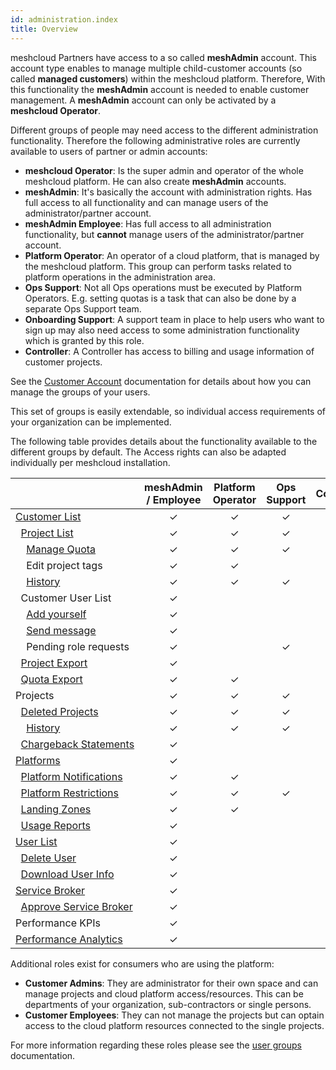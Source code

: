 ```yaml
---
id: administration.index
title: Overview
---
```


meshcloud Partners have access to a so called **meshAdmin** account. This account type enables to manage multiple child-customer accounts
(so called **managed customers**) within the meshcloud platform. Therefore, With this functionality the **meshAdmin** account is needed to enable
customer management. A **meshAdmin** account can only be activated by a **meshcloud Operator**.

Different groups of people may need access to the different administration functionality. Therefore the following administrative roles are currently
available to users of partner or admin accounts:

- **meshcloud Operator**: Is the super admin and operator of the whole meshcloud platform. He can also create **meshAdmin** accounts.
- **meshAdmin**: It's basically the account with administration rights. Has full access to all functionality and can manage users of the
  administrator/partner account.
- **meshAdmin Employee**: Has full access to all administration functionality, but **cannot** manage users of the administrator/partner account.
- **Platform Operator**: An operator of a cloud platform, that is managed by the meshcloud platform. This group can perform tasks related to
  platform operations in the administration area.
- **Ops Support**: Not all Ops operations must be executed by Platform Operators. E.g. setting quotas is a task that can also be done by
  a separate Ops Support team.
- **Onboarding Support**: A support team in place to help users who want to sign up may also need access to some administration
  functionality which is granted by this role.
- **Controller**: A Controller has access to billing and usage information of customer projects.

See the [Customer Account](meshcloud.customer.md#manage-groups-of-assigned-users) documentation for details about how you can manage the groups of your users.

This set of groups is easily extendable, so individual access requirements of your organization can be implemented.

The following table provides details about the functionality available to the different groups by default. The Access rights can also be adapted individually
per meshcloud installation.

|                                                                                                                           | meshAdmin / Employee | Platform Operator | Ops Support | Controller | Onboarding Support |
| ------------------------------------------------------------------------------------------------------------------------- | :------------------: | :---------------: | :---------: | :--------: | :----------------: |
| [Customer&nbsp;List](administration.customers.md)                                                                         |       &#10003;       |     &#10003;      |  &#10003;   |  &#10003;  |      &#10003;      |
| &nbsp;&nbsp;[Project&nbsp;List](administration.projects.md)                                                               |       &#10003;       |     &#10003;      |  &#10003;   |  &#10003;  |      &#10003;      |
| &nbsp;&nbsp;&nbsp;&nbsp;[Manage&nbsp;Quota](administration.projects.md#managing-project-quotas)                           |       &#10003;       |     &#10003;      |  &#10003;   |            |                    |
| &nbsp;&nbsp;&nbsp;&nbsp;Edit&nbsp;project&nbsp;tags                                                                       |       &#10003;       |     &#10003;      |             |  &#10003;  |                    |
| &nbsp;&nbsp;&nbsp;&nbsp;[History](administration.projects.md#project-history)                                             |       &#10003;       |     &#10003;      |  &#10003;   |            |      &#10003;      |
| &nbsp;&nbsp;Customer&nbsp;User&nbsp;List                                                                                  |       &#10003;       |                   |             |            |                    |
| &nbsp;&nbsp;&nbsp;&nbsp;[Add&nbsp;yourself](administration.customers.md#providing-access-to-the-managed-customer-account) |       &#10003;       |                   |             |            |                    |
| &nbsp;&nbsp;&nbsp;&nbsp;[Send&nbsp;message](administration.customers.md#send-messages-to-customer-users)                  |       &#10003;       |                   |             |            |                    |
| &nbsp;&nbsp;&nbsp;&nbsp;Pending&nbsp;role&nbsp;requests                                                                   |       &#10003;       |                   |  &#10003;   |            |      &#10003;      |
| &nbsp;&nbsp;[Project&nbsp;Export](administration.projects.md#project-export)                                              |       &#10003;       |                   |             |  &#10003;  |                    |
| &nbsp;&nbsp;[Quota&nbsp;Export](administration.projects.md#quota-export)                                                  |       &#10003;       |     &#10003;      |             |  &#10003;  |                    |
| Projects                                                                                                                  |       &#10003;       |     &#10003;      |  &#10003;   |            |      &#10003;      |
| &nbsp;&nbsp;[Deleted&nbsp;Projects](administration.projects.md#deleted-projects)                                          |       &#10003;       |     &#10003;      |  &#10003;   |            |      &#10003;      |
| &nbsp;&nbsp;&nbsp;&nbsp;[History](administration.projects.md#project-history)                                             |       &#10003;       |     &#10003;      |  &#10003;   |            |      &#10003;      |
| &nbsp;&nbsp;[Chargeback&nbsp;Statements](administration.usage.md)                                                         |       &#10003;       |                   |             |            |                    |
| [Platforms](administration.platforms.md)                                                                                  |       &#10003;       |                   |             |            |                    |
| &nbsp;&nbsp;[Platform&nbsp;Notifications](administration.platforms.md#platform-notifications)                             |       &#10003;       |     &#10003;      |             |            |                    |
| &nbsp;&nbsp;[Platform&nbsp;Restrictions](administration.platforms.md#restrict-platform-instances)                         |       &#10003;       |     &#10003;      |  &#10003;   |            |                    |
| &nbsp;&nbsp;[Landing&nbsp;Zones](administration.landing-zones.md)                                                         |       &#10003;       |     &#10003;      |             |            |                    |
| &nbsp;&nbsp;[Usage&nbsp;Reports](administration.usage.md)                                                                 |       &#10003;       |                   |             |            |                    |
| [User&nbsp;List](administration.users.md)                                                                                 |       &#10003;       |                   |             |            |                    |
| &nbsp;&nbsp;[Delete&nbsp;User](administration.users.md#delete-user)                                                       |       &#10003;       |                   |             |            |                    |
| &nbsp;&nbsp;[Download&nbsp;User&nbsp;Info](administration.users.md#download-user-information)                             |       &#10003;       |                   |             |            |                    |
| [Service&nbsp;Broker](administration.service-brokers.md)                                                                  |       &#10003;       |                   |             |            |                    |
| &nbsp;&nbsp;[Approve&nbsp;Service&nbsp;Broker](administration.service-brokers.md#approve-service-broker)                  |       &#10003;       |                   |             |            |                    |
| Performance&nbsp;KPIs                                                                                                     |       &#10003;       |                   |             |            |      &#10003;      |
| [Performance&nbsp;Analytics](administration.analytics.md)                                                                 |       &#10003;       |                   |             |            |      &#10003;      |

Additional roles exist for consumers who are using the platform:

- **Customer Admins**: They are administrator for their own space and can manage projects and cloud platform access/resources. This can be departments of your organization, sub-contractors or single persons.
- **Customer Employees**: They can not manage the projects but can optain access to the cloud platform resources connected to the single projects.

For more information regarding these roles please see the [user groups](meshcloud.groups.md) documentation.
